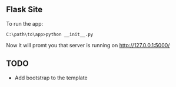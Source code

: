 ##  Flask Site ##

To run the app:
```
C:\path\to\app>python __init__.py
```
Now it will promt you that server is running on http://127.0.0.1:5000/

## TODO ##
* Add bootstrap to the template